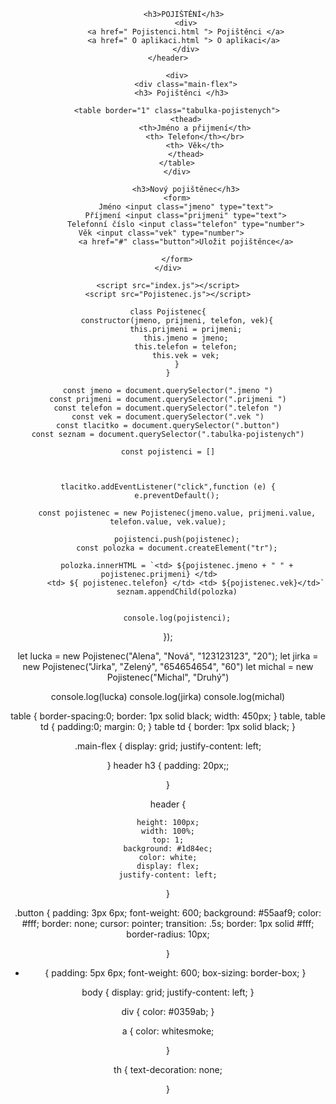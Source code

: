 <!DOCTYPE html>
<html lang="cz">
<head>
    <meta charset="UTF-8">
    <meta name="viewport" content="width=device-width, initial-scale=1">
    <link rel="stylesheet" href="styly.css">
    <title>Projekt ke zkoušce</title>
</head>
<body>
  <header>
          
            <h3>POJIŠTĚNÍ</h3> 
            <div>
            <a href=" Pojistenci.html "> Pojištěnci </a>
            <a href=" O aplikaci.html "> O aplikaci</a> 
            </div>
    </header>
    
        <div>
            <div class="main-flex">
            <h3> Pojištěnci </h3>  
        
        <table border="1" class="tabulka-pojistenych">
            <thead>
                <th>Jméno a přijmení</th>
                <th> Telefon</th></br>
                <th> Věk</th>
            </thead>
        </table>
        </div>

            <h3>Nový pojištěnec</h3>
        <form>
            Jméno <input class="jmeno" type="text">
            Příjmení <input class="prijmeni" type="text">
            Telefonní číslo <input class="telefon" type="number">
            Věk <input class="vek" type="number">           
            <a href="#" class="button">Uložit pojištěnce</a>
            
        </form>
    </div>

    <script src="index.js"></script>
    <script src="Pojistenec.js"></script>

</body>

</html>


    class Pojistenec{
        constructor(jmeno, prijmeni, telefon, vek){
            this.prijmeni = prijmeni;
            this.jmeno = jmeno;
            this.telefon = telefon;
            this.vek = vek;
        }
    }

    const jmeno = document.querySelector(".jmeno ")
    const prijmeni = document.querySelector(".prijmeni ")
    const telefon = document.querySelector(".telefon ")
    const vek = document.querySelector(".vek ")
    const tlacitko = document.querySelector(".button")
    const seznam = document.querySelector(".tabulka-pojistenych")

    const pojistenci = []



    tlacitko.addEventListener("click",function (e) {
        e.preventDefault();

        const pojistenec = new Pojistenec(jmeno.value, prijmeni.value, telefon.value, vek.value);

        pojistenci.push(pojistenec);
        const polozka = document.createElement("tr");
    
        polozka.innerHTML = `<td> ${pojistenec.jmeno + " " + pojistenec.prijmeni} </td>    
            <td> ${ pojistenec.telefon} </td> <td> ${pojistenec.vek}</td>`
        seznam.appendChild(polozka)
    

        console.log(pojistenci);
});




let lucka = new Pojistenec("Alena", "Nová", "123123123", "20");
let jirka = new Pojistenec("Jirka", "Zelený", "654654654", "60")
let michal = new Pojistenec("Michal", "Druhý")

console.log(lucka)
console.log(jirka)
console.log(michal)


table {
    border-spacing:0;
    border: 1px solid black;
    width: 450px;
}
table, table td {
    padding:0;
    margin: 0;
}
table td {
    border: 1px solid black;
}

.main-flex {
    display: grid;
    justify-content: left;
   
}
header h3 {
    padding: 20px;;
   
}

header {
  
    height: 100px;
    width: 100%;
    top: 1;
    background: #1d84ec;
    color: white;
    display: flex;
    justify-content: left;
}

.button {
    padding: 3px 6px;
    font-weight: 600;
    background: #55aaf9;
    color: #fff;
    border: none;
    cursor: pointer;
    transition: .5s;
    border: 1px solid #fff;
    border-radius: 10px;
    
}

* {
    padding: 5px 6px;
    font-weight: 600;
    box-sizing: border-box;
}

body {
    display: grid;
    justify-content: left;
}

div {
    color: #0359ab;
}

a {
    color: whitesmoke;
   
}

th {
    text-decoration: none;

}






